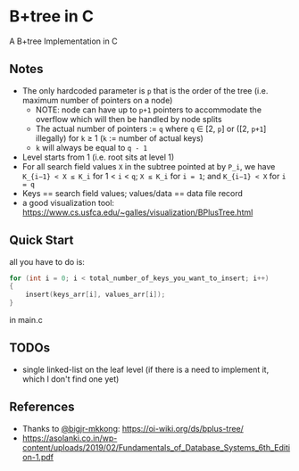 # B+tree in C
A B+tree Implementation in C

## Notes
* The only hardcoded parameter is `p` that is the order of the tree (i.e. maximum number of pointers on a node)
  * NOTE: node can have up to `p+1` pointers to accommodate the overflow which will then be handled by node splits
  * The actual number of pointers := `q` where `q` ∈ [2, `p`] or ([2, `p+1`] illegally) for `k` ≥ 1 (`k` := number of actual keys)
  * `k` will always be equal to `q - 1`
* Level starts from 1 (i.e. root sits at level 1)
* For all search field values `X` in the subtree pointed at by `P_i`, we have `K_{i−1} < X ≤ K_i` for 1 < `i` < `q`; `X ≤ K_i` for `i = 1`; and `K_{i−1} < X` for `i = q`
* Keys == search field values; values/data == data file record
* a good visualization tool: https://www.cs.usfca.edu/~galles/visualization/BPlusTree.html


## Quick Start
all you have to do is:
```c
for (int i = 0; i < total_number_of_keys_you_want_to_insert; i++)
{
    insert(keys_arr[i], values_arr[i]);
}
```
in main.c

## TODOs
* single linked-list on the leaf level (if there is a need to implement it, which I don't find one yet)

## References
* Thanks to [@bigjr-mkkong](https://github.com/bigjr-mkkong): https://oi-wiki.org/ds/bplus-tree/
* https://asolanki.co.in/wp-content/uploads/2019/02/Fundamentals_of_Database_Systems_6th_Edition-1.pdf
